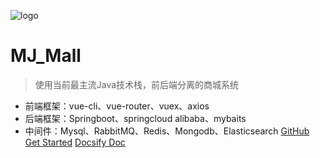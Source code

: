 ![logo](https://docsify.js.org/_media/icon.svg)
# MJ_Mall
> 使用当前最主流Java技术栈，前后端分离的商城系统
* 前端框架：vue-cli、vue-router、vuex、axios
* 后端框架：Springboot、springcloud alibaba、mybaits
* 中间件：Mysql、RabbitMQ、Redis、Mongodb、Elasticsearch
[GitHub](https://github.com/HarveyHe/HarveyHe.github.io.git)
[Get Started](#quick-start)
[Docsify Doc](https://docsify.js.org/#/zh-cn/plugins)